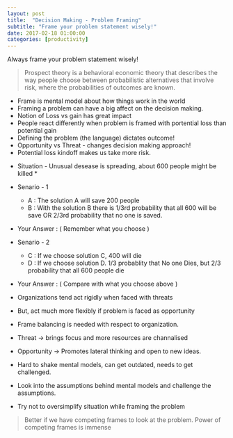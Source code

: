 ```yaml
---
layout: post
title:  "Decision Making - Problem Framing"
subtitle: "Frame your problem statement wisely!"
date: 2017-02-18 01:00:00
categories: [productivity]
---
```


Always frame your problem statement wisely!

> Prospect theory is a behavioral economic theory that describes the  way people choose between probabilistic alternatives that involve risk, where the probabilities of outcomes are known.

- Frame is mental model about how things work in the world
- Framing a problem can have a big affect on the decision making.
- Notion of Loss vs gain has great impact
- People react differently when problem is framed with portential loss than potential gain
- Defining the problem (the language) dictates outcome!
- Opportunity vs Threat - changes decision making approach!
- Potential loss kindoff makes us take more risk.

* Situation - Unusual desease is spreading, about 600 people might be killed *

- Senario - 1
  - A : The solution A will save 200 people
  - B : With the solution B there is 1/3rd probability that all 600 will be save OR 2/3rd probability that no one is saved.
- Your Answer : ( Remember what you choose )

- Senario - 2
  - C : If we choose solution C, 400 will die
  - D : If we choose solution D. 1/3 probablity that No one Dies, but 2/3 probability that all 600 people die
- Your Answer : ( Compare with what you choose above )

- Organizations tend act rigidly when faced with threats
- But, act much more flexibly if problem is faced as opportunity
- Frame balancing is needed with respect to organization.
- Threat -> brings focus and more resources are channalised
- Opportunity -> Promotes lateral thinking and open to new ideas.
- Hard to shake mental models, can get outdated, needs to get challenged.
- Look into the assumptions behind mental models and challenge the assumptions.
- Try not to oversimplify situation while framing the problem

> Better if we have competing frames to look at the problem. Power of competing frames is immense 
